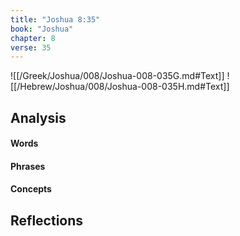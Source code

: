 ```yaml
---
title: "Joshua 8:35"
book: "Joshua"
chapter: 8
verse: 35
---
```

![[/Greek/Joshua/008/Joshua-008-035G.md#Text]]
![[/Hebrew/Joshua/008/Joshua-008-035H.md#Text]]

## Analysis

#### Words

#### Phrases

#### Concepts

## Reflections
